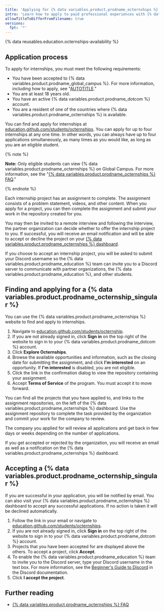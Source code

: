 ```yaml
---
title: 'Applying for {% data variables.product.prodname_octernships %}'
intro: 'Learn how to apply to paid professional experiences with {% data variables.product.prodname_octernships %}.'
allowTitleToDifferFromFilename: true
versions:
  fpt: '*'
---
```


{% data reusables.education.octernships-availability %}

## Application process

To apply for internships, you must meet the following requirements:

- You have been accepted to {% data variables.product.prodname_global_campus %}. For more information, including how to apply, see "[AUTOTITLE](/education/explore-the-benefits-of-teaching-and-learning-with-github-education/github-global-campus-for-students/apply-to-github-global-campus-as-a-student)."
- You are at least 18 years old.
- You have an active {% data variables.product.prodname_dotcom %} account.
- You are a resident of one of the countries where {% data variables.product.prodname_octernships %} is available.

You can find and apply for internships at [education.github.com/students/octernships](https://education.github.com/students/octernships). You can apply for up to four internships at any one time. In other words, you can always have up to four applications simultaneously, as many times as you would like, as long as you are an eligible student.

{% note %}

**Note:** Only eligible students can view {% data variables.product.prodname_octernships %} on Global Campus. For more information, see the "[{% data variables.product.prodname_octernships %} FAQ](https://education.github.com/students/octernships#faq)."

{% endnote %}

Each internship project has an assignment to complete. The assignment consists of a problem statement, videos, and other content. When you apply for a project, you can then complete the assignment and submit your work in the repository created for you.

You may then be invited to a remote interview and following the interview, the partner organization can decide whether to offer the internship project to you. If successful, you will receive an email notification and will be able to accept or decline the project on your [{% data variables.product.prodname_octernships %} dashboard](https://education.github.com/globalcampus/octernships).

If you choose to accept an internship project, you will be asked to submit your Discord username so the {% data variables.product.prodname_education %} team can invite you to a Discord server to communicate with partner organizations, the {% data variables.product.prodname_education %}, and other students.

## Finding and applying for a {% data variables.product.prodname_octernship_singular %}

You can use the {% data variables.product.prodname_octernships %} website to find and apply to internships.

1. Navigate to [education.github.com/students/octernship](https://education.github.com/students/octernships).
1. If you are not already signed in, click **Sign in** on the top right of the website to sign in to your {% data variables.product.prodname_dotcom %} account.
1. Click **Explore Octernships**.
1. Browse the available opportunities and information, such as the closing date for submitting the assignment, and click **I'm interested** on an opportunity. If **I'm interested** is disabled, you are not eligible.
1. Click the link in the confirmation dialog to view the repository containing your assignment.
1. Accept **Terms of Service** of the program. You must accept it to move forward.

You can find all the projects that you have applied to, and links to the assignment repositories, on the left of the {% data variables.product.prodname_octernships %} dashboard.
Use the assignment repository to complete the task provided by the organization and commit your work for the company to review.

The company you applied for will review all applications and get back in few days or weeks depending on the number of applications.

If you get accepted or rejected by the organization, you will receive an email as well as a notification on the {% data variables.product.prodname_octernships %} dashboard.

## Accepting a {% data variables.product.prodname_octernship_singular %}

If you are successful in your application, you will be notified by email. You can also visit your {% data variables.product.prodname_octernships %} dashboard to accept any successful applications. If no action is taken it will be declined automatically.

1. Follow the link in your email or navigate to [education.github.com/students/octernships](https://education.github.com/students/octernships).
1. If you are not already signed in, click **Sign in** on the top right of the website to sign in to your {% data variables.product.prodname_dotcom %} account.
1. Projects that you have been accepted for are displayed above the others. To accept a project, click **Accept**.
1. To enable the {% data variables.product.prodname_education %} team to invite you to the Discord server, type your Discord username in the text box. For more information, see the [Beginner's Guide to Discord](https://support.discord.com/hc/en-us/articles/360045138571-Beginner-s-Guide-to-Discord) in the Discord documentation.
1. Click **I accept the project**.

## Further reading

- [{% data variables.product.prodname_octernships %} FAQ](https://education.github.com/students/octernships#faq)

